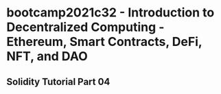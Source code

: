 # bootcamp2021c32 - Introduction to Decentralized Computing - Ethereum, Smart Contracts, DeFi, NFT, and DAO

## Solidity Tutorial Part 04
